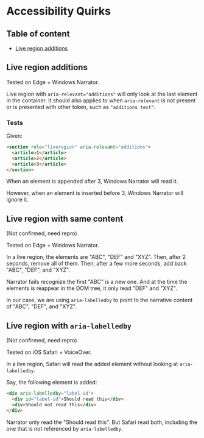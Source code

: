 # Accessibility Quirks

## Table of content

- [Live region additions](#live-region-additions)

## Live region additions

Tested on Edge + Windows Narrator.

Live region with `aria-relevant="additions"` will only look at the last element in the container. It should also applies to when `aria-relevant` is not present or is presented with other token, such as `"additions text"`.

### Tests

Given:

```html
<section role="liveregion" aria-relevant="additions">
  <article>1</article>
  <article>2</article>
  <article>3</article>
</section>
```

When an element is appended after 3, Windows Narrator will read it.

However, when an element is inserted before 3, Windows Narrator will ignore it.

## Live region with same content

(Not confirmed, need repro)

Tested on Edge + Windows Narrator.

In a live region, the elements are "ABC", "DEF" and "XYZ". Then, after 2 seconds, remove all of them. Then, after a few more seconds, add back "ABC", "DEF", and "XYZ".

Narrator fails recognize the first "ABC" is a new one. And at the time the elements is reappear in the DOM tree, it only read "DEF" and "XYZ".

In our case, we are using `aria-labelledby` to point to the narrative content of "ABC", "DEF", and "XYZ".

## Live region with `aria-labelledby`

(Not confirmed, need repro)

Tested on iOS Safari + VoiceOver.

In a live region, Safari will read the added element without looking at `aria-labelledby`.

Say, the following element is added:

```html
<div aria-labelledby="label-id">
  <div id="label-id">Should read this</div>
  <div>Should not read this</div>
</div>
```

Narrator only read the "Should read this". But Safari read both, including the one that is not referenced by `aria-labelledby`.

